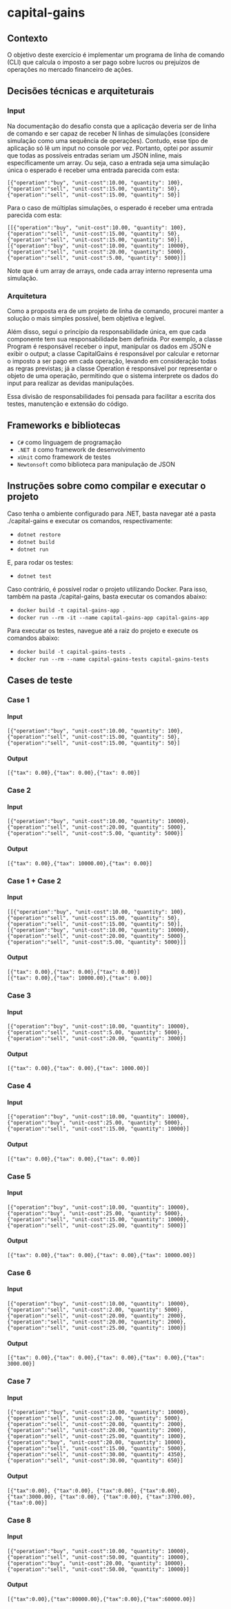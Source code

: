 ﻿# capital-gains

## Contexto

O objetivo deste exercício é implementar um programa de linha de comando (CLI) que calcula o imposto a ser pago sobre lucros ou prejuízos de operações no mercado financeiro de ações.

## Decisões técnicas e arquiteturais

### Input

Na documentação do desafio consta que a aplicação deveria ser de linha de comando e ser capaz de receber N linhas de simulações (considere simulação como uma sequência de operações). Contudo, esse tipo de aplicação só lê um input no console por vez. Portanto, optei por assumir que todas as possíveis entradas seriam um JSON inline, mais especificamente um array. Ou seja, caso a entrada seja uma simulação única o esperado é receber uma entrada parecida com esta:

```[{"operation":"buy", "unit-cost":10.00, "quantity": 100}, {"operation":"sell", "unit-cost":15.00, "quantity": 50}, {"operation":"sell", "unit-cost":15.00, "quantity": 50}]```

Para o caso de múltiplas simulações, o esperado é receber uma entrada parecida com esta:

```[[{"operation":"buy", "unit-cost":10.00, "quantity": 100}, {"operation":"sell", "unit-cost":15.00, "quantity": 50}, {"operation":"sell", "unit-cost":15.00, "quantity": 50}],[{"operation":"buy", "unit-cost":10.00, "quantity": 10000}, {"operation":"sell", "unit-cost":20.00, "quantity": 5000}, {"operation":"sell", "unit-cost":5.00, "quantity": 5000}]]```

Note que é um array de arrays, onde cada array interno representa uma simulação.

### Arquitetura

Como a proposta era de um projeto de linha de comando, procurei manter a solução o mais simples possível, bem objetiva e legível.

Além disso, segui o princípio da responsabilidade única, em que cada componente tem sua responsabilidade bem definida. Por exemplo, a classe Program é responsável receber o input, manipular os dados em JSON e exibir o output; a classe CapitalGains é responsável por calcular e retornar o imposto a ser pago em cada operação, levando em consideração todas as regras previstas; já a classe Operation é responsável por representar o objeto de uma operação, permitindo que o sistema interprete os dados do input para realizar as devidas manipulações.

Essa divisão de responsabilidades foi pensada para facilitar a escrita dos testes, manutenção e extensão do código.

## Frameworks e bibliotecas

- ```C#``` como linguagem de programação
- ```.NET 8``` como framework de desenvolvimento
- ```xUnit``` como framework de testes
- ```Newtonsoft``` como biblioteca para manipulação de JSON

## Instruções sobre como compilar e executar o projeto

Caso tenha o ambiente configurado para .NET, basta navegar até a pasta ./capital-gains e executar os comandos, respectivamente:

- ```dotnet restore```
- ```dotnet build```
- ```dotnet run```

E, para rodar os testes:

- ```dotnet test```

Caso contrário, é possível rodar o projeto utilizando Docker. Para isso, também na pasta ./capital-gains, basta executar os comandos abaixo:

- ```docker build -t capital-gains-app .```
- ```docker run --rm -it --name capital-gains-app capital-gains-app```

Para executar os testes, navegue até a raiz do projeto e execute os comandos abaixo:

- ```docker build -t capital-gains-tests .```
- ```docker run --rm --name capital-gains-tests capital-gains-tests```

## Cases de teste

### Case 1

#### Input

```[{"operation":"buy", "unit-cost":10.00, "quantity": 100}, {"operation":"sell", "unit-cost":15.00, "quantity": 50}, {"operation":"sell", "unit-cost":15.00, "quantity": 50}]```

#### Output

```
[{"tax": 0.00},{"tax": 0.00},{"tax": 0.00}]
```

### Case 2

#### Input

```[{"operation":"buy", "unit-cost":10.00, "quantity": 10000}, {"operation":"sell", "unit-cost":20.00, "quantity": 5000}, {"operation":"sell", "unit-cost":5.00, "quantity": 5000}]```

#### Output

```
[{"tax": 0.00},{"tax": 10000.00},{"tax": 0.00}]
```

### Case 1 + Case 2

#### Input

```[[{"operation":"buy", "unit-cost":10.00, "quantity": 100}, {"operation":"sell", "unit-cost":15.00, "quantity": 50}, {"operation":"sell", "unit-cost":15.00, "quantity": 50}],[{"operation":"buy", "unit-cost":10.00, "quantity": 10000}, {"operation":"sell", "unit-cost":20.00, "quantity": 5000}, {"operation":"sell", "unit-cost":5.00, "quantity": 5000}]]```

#### Output

```
[{"tax": 0.00},{"tax": 0.00},{"tax": 0.00}]
[{"tax": 0.00},{"tax": 10000.00},{"tax": 0.00}]
```

### Case 3

#### Input

```[{"operation":"buy", "unit-cost":10.00, "quantity": 10000}, {"operation":"sell", "unit-cost":5.00, "quantity": 5000}, {"operation":"sell", "unit-cost":20.00, "quantity": 3000}]```

#### Output

```
[{"tax": 0.00},{"tax": 0.00},{"tax": 1000.00}]
```

### Case 4

#### Input

```[{"operation":"buy", "unit-cost":10.00, "quantity": 10000}, {"operation":"buy", "unit-cost":25.00, "quantity": 5000}, {"operation":"sell", "unit-cost":15.00, "quantity": 10000}]```

#### Output

```
[{"tax": 0.00},{"tax": 0.00},{"tax": 0.00}]
```

### Case 5

#### Input

```[{"operation":"buy", "unit-cost":10.00, "quantity": 10000}, {"operation":"buy", "unit-cost":25.00, "quantity": 5000}, {"operation":"sell", "unit-cost":15.00, "quantity": 10000}, {"operation":"sell", "unit-cost":25.00, "quantity": 5000}]```

#### Output

```
[{"tax": 0.00},{"tax": 0.00},{"tax": 0.00},{"tax": 10000.00}]
```

### Case 6

#### Input

```[{"operation":"buy", "unit-cost":10.00, "quantity": 10000}, {"operation":"sell", "unit-cost":2.00, "quantity": 5000}, {"operation":"sell", "unit-cost":20.00, "quantity": 2000}, {"operation":"sell", "unit-cost":20.00, "quantity": 2000}, {"operation":"sell", "unit-cost":25.00, "quantity": 1000}]```

#### Output

```
[{"tax": 0.00},{"tax": 0.00},{"tax": 0.00},{"tax": 0.00},{"tax": 3000.00}]
```

### Case 7

#### Input

```[{"operation":"buy", "unit-cost":10.00, "quantity": 10000}, {"operation":"sell", "unit-cost":2.00, "quantity": 5000}, {"operation":"sell", "unit-cost":20.00, "quantity": 2000}, {"operation":"sell", "unit-cost":20.00, "quantity": 2000}, {"operation":"sell", "unit-cost":25.00, "quantity": 1000}, {"operation":"buy", "unit-cost":20.00, "quantity": 10000}, {"operation":"sell", "unit-cost":15.00, "quantity": 5000}, {"operation":"sell", "unit-cost":30.00, "quantity": 4350}, {"operation":"sell", "unit-cost":30.00, "quantity": 650}]```

#### Output

```
[{"tax":0.00}, {"tax":0.00}, {"tax":0.00}, {"tax":0.00}, {"tax":3000.00}, {"tax":0.00}, {"tax":0.00}, {"tax":3700.00}, {"tax":0.00}]
```

### Case 8

#### Input

```[{"operation":"buy", "unit-cost":10.00, "quantity": 10000}, {"operation":"sell", "unit-cost":50.00, "quantity": 10000}, {"operation":"buy", "unit-cost":20.00, "quantity": 10000}, {"operation":"sell", "unit-cost":50.00, "quantity": 10000}]```

#### Output

```
[{"tax":0.00},{"tax":80000.00},{"tax":0.00},{"tax":60000.00}]
```
